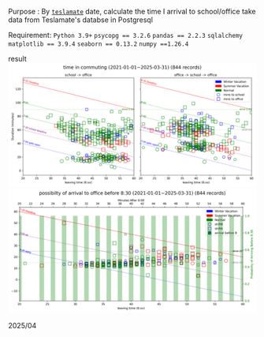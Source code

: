 Purpose :
By [`teslamate`](https://github.com/teslamate-org/teslamate) date, calculate the time I arrival to school/office
take data from Teslamate's databse in Postgresql

Requirement:
`Python 3.9+`
`psycopg == 3.2.6` `pandas == 2.2.3` `sqlalchemy` `matplotlib == 3.9.4` `seaborn == 0.13.2` `numpy ==1.26.4`

result
![image info](./commutingTime.png)
![image info](./commutingTimeLake2.png)


2025/04